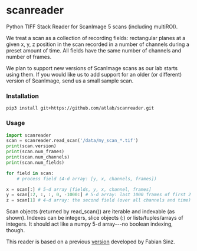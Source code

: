 # scanreader
Python TIFF Stack Reader for ScanImage 5 scans (including multiROI).

We treat a scan as a collection of recording fields: rectangular planes at a given x, y, z position in the scan recorded in a number of channels during a preset amount of time. All fields have the same number of channels and number of frames.

We plan to support new versions of ScanImage scans as our lab starts using them. If you would like us to add support for an older (or different) version of ScanImage, send us a small sample scan.

### Installation
```shell
pip3 install git+https://github.com/atlab/scanreader.git
```

### Usage
```python
import scanreader
scan = scanreader.read_scan('/data/my_scan_*.tif')
print(scan.version)
print(scan.num_frames)
print(scan.num_channels)
print(scan.num_fields)

for field in scan:
	# process field (4-d array: [y, x, channels, frames])

x = scan[:] # 5-d array [fields, y, x, channel, frames]
y = scan[:2, :, :, 0, -1000:] # 5-d array: last 1000 frames of first 2 fields on the first channel
z = scan[1] # 4-d array: the second field (over all channels and time)
```
Scan objects (returned by read_scan()) are iterable and indexable (as shown). Indexes can be integers, slice objects (:) or lists/tuples/arrays of integers. It should act like a numpy 5-d array---no boolean indexing, though.

This reader is based on a previous [version](https://github.com/atlab/tiffreader) developed by Fabian Sinz.
